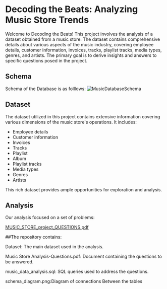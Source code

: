 # Decoding the Beats: Analyzing Music Store Trends

Welcome to Decoding the Beats! This project involves the analysis of a dataset obtained from a music store. The dataset contains comprehensive details about various aspects of the music industry, covering employee details, customer information, invoices, tracks, playlist tracks, media types, genres, and artists. The primary goal is to derive insights and answers to specific questions posed in the project.


## Schema
Schema of the Database is as folllows:
![MusicDatabaseSchema](https://github.com/JeevikaSharma/Decoding_The_Beats-Analyzing_Music_Trends/assets/157728038/2e7bff6e-714c-4c3b-b45b-b3a8d0fc9ed0)

## Dataset

The dataset utilized in this project contains extensive information covering various dimensions of the music store's operations. It includes:

- Employee details
- Customer information
- Invoices
- Tracks
- Playlist
- Album
- Playlist tracks
- Media types
- Genres
- Artists

This rich dataset provides ample opportunities for exploration and analysis.

## Analysis

Our analysis focused on a set of problems:

[MUSIC_STORE_project_QUESTIONS.pdf](https://github.com/JeevikaSharma/Decoding_The_Beats-Analyzing_Music_Trends/files/14817818/MUSIC_STORE_project_QUESTIONS.pdf)



##The repository contains:

Dataset: The main dataset used in the analysis.

Music Store Analysis-Questions.pdf: Document containing the questions to be answered.

music_data_analysis.sql: SQL queries used to address the questions.

schema_diagram.png:Diagram of connections Between the tables

